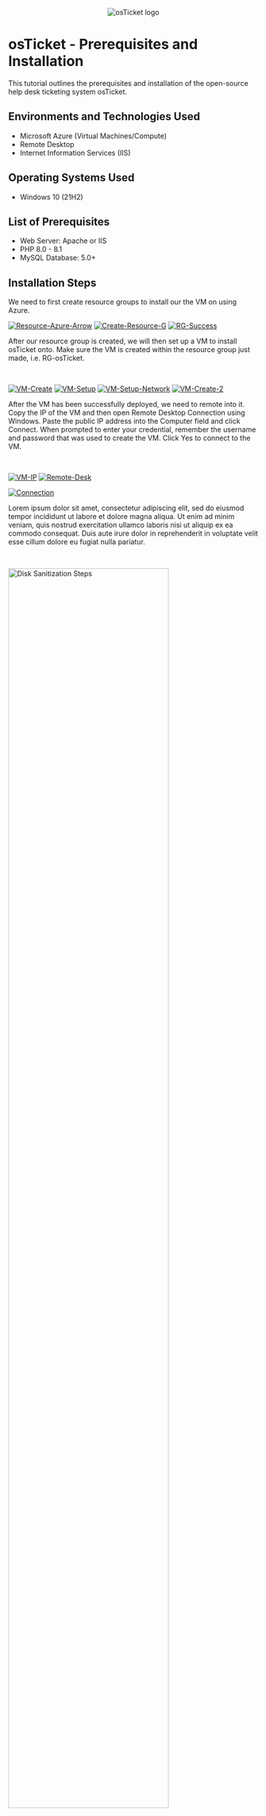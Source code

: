 <p align="center">
<img src="https://i.imgur.com/Clzj7Xs.png" alt="osTicket logo"/>
</p>

<h1>osTicket - Prerequisites and Installation</h1>
This tutorial outlines the prerequisites and installation of the open-source help desk ticketing system osTicket.<br />



<h2>Environments and Technologies Used</h2>

- Microsoft Azure (Virtual Machines/Compute)
- Remote Desktop
- Internet Information Services (IIS)

<h2>Operating Systems Used </h2>

- Windows 10</b> (21H2)

<h2>List of Prerequisites</h2>

- Web Server: Apache or IIS
- PHP 8.0 - 8.1
- MySQL Database: 5.0+

<h2>Installation Steps</h2>

We need to first create resource groups to install our the VM on using Azure.
<p>
<a href="https://ibb.co/bJn1hLj"><img src="https://i.ibb.co/tX5Bfcw/Resource-Azure-Arrow.png" alt="Resource-Azure-Arrow" border="0"></a>
<a href="https://ibb.co/SBc3KvT"><img src="https://i.ibb.co/9WhrqYX/Create-Resource-G.png" alt="Create-Resource-G" border="0"></a>
<a href="https://ibb.co/10xt2RS"><img src="https://i.ibb.co/WH14KBT/RG-Success.png" alt="RG-Success" border="0"></a>
</p>
<p>
After our resource group is created, we will then set up a VM to install osTicket onto. Make sure the VM is created within the resource group just made, i.e. RG-osTicket.
</p>
<br />

<p>
<a href="https://ibb.co/s1T7zwX"><img src="https://i.ibb.co/FYQpCwd/VM-Create.png" alt="VM-Create" border="0"></a>
<a href="https://ibb.co/qrcJ6GW"><img src="https://i.ibb.co/wzPctHw/VM-Setup.png" alt="VM-Setup" border="0"></a>
<a href="https://ibb.co/BZfFymY"><img src="https://i.ibb.co/9TpSbJd/VM-Setup-Network.png" alt="VM-Setup-Network" border="0"></a>
<a href="https://ibb.co/4FsR4xW"><img src="https://i.ibb.co/XWyxFTX/VM-Create-2.png" alt="VM-Create-2" border="0"></a>
</p>
<p>
After the VM has been successfully deployed, we need to remote into it. Copy the IP of the VM and then open Remote Desktop Connection using Windows. Paste the public IP address into the Computer field and click Connect. When prompted to enter your credential, remember the username and password that was used to create the VM. Click Yes to connect to the VM.
</p>
<br />

<p>
<a href="https://ibb.co/7NnqsMQ"><img src="https://i.ibb.co/yB6rHvp/VM-IP.png" alt="VM-IP" border="0"></a>
<a href="https://imgbb.com/"><img src="https://i.ibb.co/6tNVcG7/Remote-Desk.png" alt="Remote-Desk" border="0"></a>
  
<a href="https://imgbb.com/"><img src="https://i.ibb.co/pZyNJbm/Connection.png" alt="Connection" border="0"></a>
</p>
<p>
Lorem ipsum dolor sit amet, consectetur adipiscing elit, sed do eiusmod tempor incididunt ut labore et dolore magna aliqua. Ut enim ad minim veniam, quis nostrud exercitation ullamco laboris nisi ut aliquip ex ea commodo consequat. Duis aute irure dolor in reprehenderit in voluptate velit esse cillum dolore eu fugiat nulla pariatur.
</p>
<br />

<p>
<img src="https://i.imgur.com/DJmEXEB.png" height="80%" width="80%" alt="Disk Sanitization Steps"/>
</p>
<p>
Lorem ipsum dolor sit amet, consectetur adipiscing elit, sed do eiusmod tempor incididunt ut labore et dolore magna aliqua. Ut enim ad minim veniam, quis nostrud exercitation ullamco laboris nisi ut aliquip ex ea commodo consequat. Duis aute irure dolor in reprehenderit in voluptate velit esse cillum dolore eu fugiat nulla pariatur.
</p>
<br />

<p>
<img src="https://i.imgur.com/DJmEXEB.png" height="80%" width="80%" alt="Disk Sanitization Steps"/>
</p>
<p>
Lorem ipsum dolor sit amet, consectetur adipiscing elit, sed do eiusmod tempor incididunt ut labore et dolore magna aliqua. Ut enim ad minim veniam, quis nostrud exercitation ullamco laboris nisi ut aliquip ex ea commodo consequat. Duis aute irure dolor in reprehenderit in voluptate velit esse cillum dolore eu fugiat nulla pariatur.
</p>
<br />
